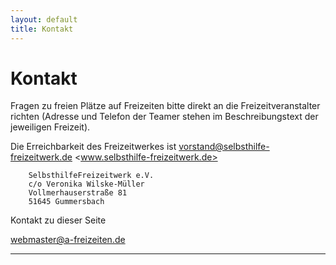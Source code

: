 ```yaml
---
layout: default
title: Kontakt
---
```

# Kontakt

Fragen zu freien Plätze auf Freizeiten bitte direkt an die Freizeitveranstalter
richten
(Adresse und Telefon der Teamer stehen im Beschreibungstext der jeweiligen
Freizeit).       

Die Erreichbarkeit des Freizeitwerkes ist <vorstand@selbsthilfe-freizeitwerk.de>
<www.selbsthilfe-freizeitwerk.de>

        SelbsthilfeFreizeitwerk e.V.
        c/o Veronika Wilske-Müller
        Vollmerhauserstraße 81
        51645 Gummersbach

Kontakt zu dieser Seite

<webmaster@a-freizeiten.de>

-----
